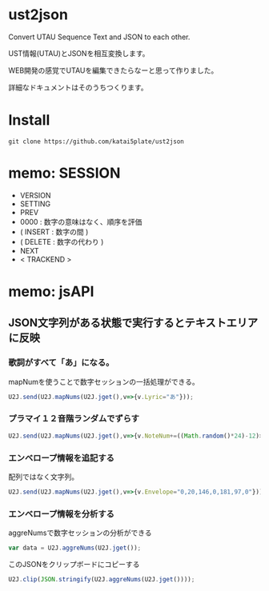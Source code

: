 # ust2json
Convert UTAU Sequence Text and JSON to each other. 

UST情報(UTAU)とJSONを相互変換します。

WEB開発の感覚でUTAUを編集できたらなーと思って作りました。

詳細なドキュメントはそのうちつくります。

# Install
```
git clone https://github.com/katai5plate/ust2json
```

# memo: SESSION
- VERSION
- SETTING
- PREV
- 0000 : 数字の意味はなく、順序を評価
- ( INSERT : 数字の間 )
- ( DELETE : 数字の代わり )
- NEXT
- < TRACKEND >

# memo: jsAPI
## JSON文字列がある状態で実行するとテキストエリアに反映

### 歌詞がすべて「あ」になる。
mapNumを使うことで数字セッションの一括処理ができる。
```js
U2J.send(U2J.mapNums(U2J.jget(),v=>{v.Lyric="あ"}));
```

### プラマイ１２音階ランダムでずらす
```js
U2J.send(U2J.mapNums(U2J.jget(),v=>{v.NoteNum+=((Math.random()*24)-12)>>0}));
```

### エンベロープ情報を追記する
配列ではなく文字列。
```js
U2J.send(U2J.mapNums(U2J.jget(),v=>{v.Envelope="0,20,146,0,181,97,0"}));
```

### エンベロープ情報を分析する
aggreNumsで数字セッションの分析ができる
```js
var data = U2J.aggreNums(U2J.jget());
```
このJSONをクリップボードにコピーする
```js
U2J.clip(JSON.stringify(U2J.aggreNums(U2J.jget())));
```